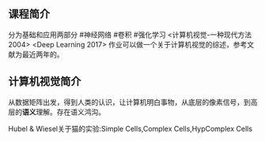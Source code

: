 ## 课程简介
分为基础和应用两部分 #神经网络 #卷积 #强化学习
<计算机视觉-一种现代方法 2004> <Deep Learning 2017>
作业可以做一个关于计算机视觉的综述，参考文献为最近两年的。

## 计算机视觉简介
从数据矩阵出发，得到人类的认识，让计算机明白事物，从底层的像素信号，到高层的**语义**理解。存在语义鸿沟。

Hubel & Wiesel关于猫的实验:Simple Cells,Complex Cells,HypComplex Cells